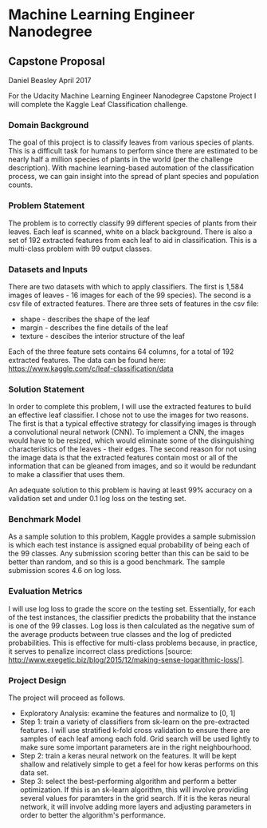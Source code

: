 # Machine Learning Engineer Nanodegree

## Capstone Proposal

Daniel Beasley
April 2017

For the Udacity Machine Learning Engineer Nanodegree Capstone Project I will complete the Kaggle Leaf Classification challenge. 

### Domain Background

The goal of this project is to classify leaves from various species of plants. This is a difficult task for humans to perform since there are estimated to be nearly half a million species of plants in the world (per the challenge description). With machine learning-based automation of the classification process, we can gain insight into the spread of plant species and population counts.

### Problem Statement

The problem is to correctly classify 99 different species of plants from their leaves. Each leaf is scanned, white on a black background. There is also a set of 192 extracted features from each leaf to aid in classification. This is a multi-class problem with 99 output classes. 

### Datasets and Inputs

There are two datasets with which to apply classifiers. The first is 1,584 images of leaves - 16 images for each of the 99 species). The second is a csv file of extracted features. 
There are three sets of features in the csv file:
* shape - describes the shape of the leaf
* margin - describes the fine details of the leaf
* texture - descibes the interior structure of the leaf

Each of the three feature sets contains 64 columns, for a total of 192 extracted features. The data can be found here: https://www.kaggle.com/c/leaf-classification/data

### Solution Statement

In order to complete this problem, I will use the extracted features to build an effective leaf classifier. I chose not to use the images for two reasons. The first is that a typical effective strategy for classifying images is through a convolutional neural network (CNN). To implement a CNN, the images would have to be resized, which would eliminate some of the disinguishing characteristics of the leaves - their edges. The second reason for not using the image data is that the extracted features contain most or all of the information that can be gleaned from images, and so it would be redundant to make a classifier that uses them. 

An adequate solution to this problem is having at least 99% accuracy on a validation set and under 0.1 log loss on the testing set.

### Benchmark Model

As a sample solution to this problem, Kaggle provides a sample submission is which each test instance is assigned equal probability of being each of the 99 classes. Any submission scoring better than this can be said to be better than random, and so this is a good benchmark. The sample submission scores 4.6 on log loss.

### Evaluation Metrics

I will use log loss to grade the score on the testing set. Essentially, for each of the test instances, the classifier predicts the probability that the instance is one of the 99 classes. Log loss is then calculated as the negative sum of the average products between true classes and the log of predicted probabilities. This is effective for multi-class problems because, in practice, it serves to penalize incorrect class predictions [source: http://www.exegetic.biz/blog/2015/12/making-sense-logarithmic-loss/]. 

### Project Design

The project will proceed as follows.

* Exploratory Analysis: examine the features and normalize to [0, 1]
* Step 1: train a variety of classifiers from sk-learn on the pre-extracted features. I will use stratified k-fold cross validation to ensure there are samples of each leaf among each fold. Grid search will be used lightly to make sure some important parameters are in the right neighbourhood. 
* Step 2: train a keras neural network on the features. It will be kept shallow and relatively simple to get a feel for how keras performs on this data set.
* Step 3: select the best-performing algorithm and perform a better optimization. If this is an sk-learn algorithm, this will involve providing several values for paramters in the grid search. If it is the keras neural network, it will involve adding more layers and adjusting parameters in order to better the algorithm's performance. 
